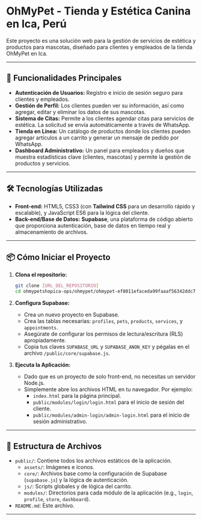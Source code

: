 # OhMyPet - Tienda y Estética Canina en Ica, Perú

Este proyecto es una solución web para la gestión de servicios de estética y productos para mascotas, diseñado para clientes y empleados de la tienda OhMyPet en Ica.

---

## 🚀 Funcionalidades Principales

* **Autenticación de Usuarios:** Registro e inicio de sesión seguro para clientes y empleados.
* **Gestión de Perfil:** Los clientes pueden ver su información, así como agregar, editar y eliminar los datos de sus mascotas.
* **Sistema de Citas:** Permite a los clientes agendar citas para servicios de estética. La solicitud se envía automáticamente a través de WhatsApp.
* **Tienda en Línea:** Un catálogo de productos donde los clientes pueden agregar artículos a un carrito y generar un mensaje de pedido por WhatsApp.
* **Dashboard Administrativo:** Un panel para empleados y dueños que muestra estadísticas clave (clientes, mascotas) y permite la gestión de productos y servicios.

---

## 🛠️ Tecnologías Utilizadas

* **Front-end:** HTML5, CSS3 (con **Tailwind CSS** para un desarrollo rápido y escalable), y JavaScript ES6 para la lógica del cliente.
* **Back-end/Base de Datos:** **Supabase**, una plataforma de código abierto que proporciona autenticación, base de datos en tiempo real y almacenamiento de archivos.

---

## 📦 Cómo Iniciar el Proyecto

1.  **Clona el repositorio:**
    ```bash
    git clone [URL_DEL_REPOSITORIO]
    cd ohmypetshopica-ops/ohmypet/ohmypet-ef8011efaceda99faaaf56342ddc7bdbce6e9036/
    ```

2.  **Configura Supabase:**
    * Crea un nuevo proyecto en Supabase.
    * Crea las tablas necesarias: `profiles`, `pets`, `products`, `services`, y `appointments`.
    * Asegúrate de configurar los permisos de lectura/escritura (RLS) apropiadamente.
    * Copia tus claves `SUPABASE_URL` y `SUPABASE_ANON_KEY` y pégalas en el archivo `/public/core/supabase.js`.

3.  **Ejecuta la Aplicación:**
    * Dado que es un proyecto de solo front-end, no necesitas un servidor Node.js.
    * Simplemente abre los archivos HTML en tu navegador. Por ejemplo:
        * `index.html` para la página principal.
        * `public/modules/login/login.html` para el inicio de sesión del cliente.
        * `public/modules/admin-login/admin-login.html` para el inicio de sesión administrativo.

---

## 📄 Estructura de Archivos

* `public/`: Contiene todos los archivos estáticos de la aplicación.
    * `assets/`: Imágenes e íconos.
    * `core/`: Archivos base como la configuración de Supabase (`supabase.js`) y la lógica de autenticación.
    * `js/`: Scripts globales y de lógica del carrito.
    * `modules/`: Directorios para cada módulo de la aplicación (e.g., `login`, `profile`, `store`, `dashboard`).
* `README.md`: Este archivo.

---